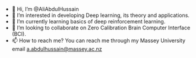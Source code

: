 - 👋 Hi, I’m @AliAbdulHussain
- 👀 I’m interested in developing Deep learning, its theory and applications.
- 🌱 I’m currently learning basics of deep reinforcement learning.
- 💞️ I’m looking to collaborate on Zero Calibration Brain Computer Interface (BCI).
- 📫 How to reach me? You can reach me through my Massey University email a.abdulhussain@massey.ac.nz

<!---
AliAbdulHussain/AliAbdulHussain is a ✨ special ✨ repository because its `README.md` (this file) appears on your GitHub profile.
You can click the Preview link to take a look at your changes.
--->
